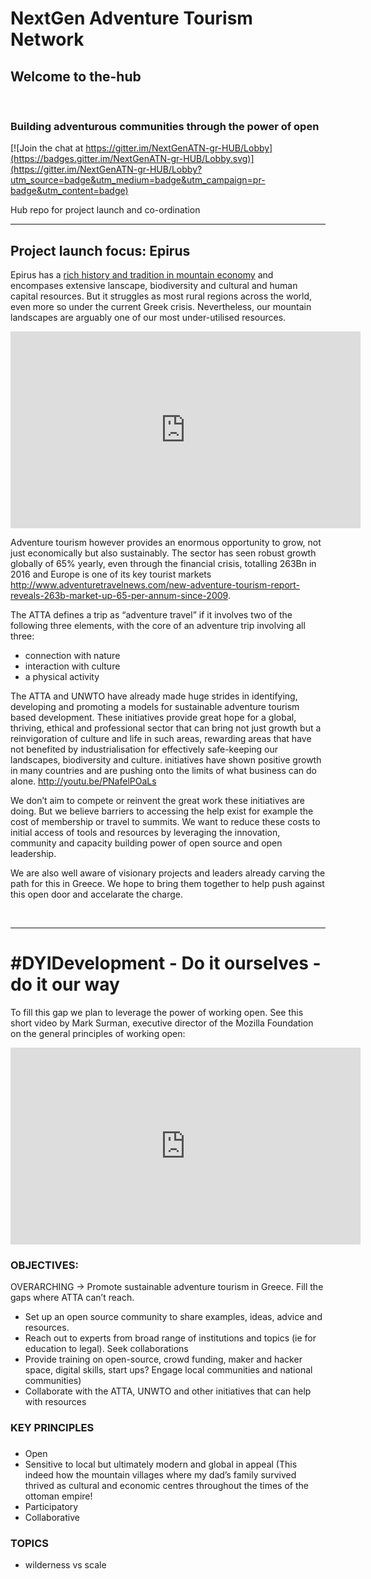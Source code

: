 # NextGen Adventure Tourism Network
## Welcome to the-hub 

<br>

### Building adventurous communities through the power of open

[![Join the chat at https://gitter.im/NextGenATN-gr-HUB/Lobby](https://badges.gitter.im/NextGenATN-gr-HUB/Lobby.svg)](https://gitter.im/NextGenATN-gr-HUB/Lobby?utm_source=badge&utm_medium=badge&utm_campaign=pr-badge&utm_content=badge)

Hub repo for project launch and co-ordination

***

## Project launch focus: **Epirus**

Epirus has a [rich history and tradition in mountain economy](http://www.vlachs.gr/en/the-vlachs-metropolis-and-diaspora/the-conditions-of-development) and encompases extensive lanscape, biodiversity and cultural and human capital resources. But it struggles as most rural regions across the world, even more so under the current Greek crisis. Nevertheless, our mountain landscapes are arguably one of our most under-utilised resources. 


<iframe width="560" height="315" src="https://www.youtube.com/embed/pZYmyubpq2c" frameborder="0" allowfullscreen></iframe>



Adventure tourism however provides an enormous opportunity to grow, not just economically but also sustainably. The sector has seen robust growth globally of 65% yearly, even through the financial crisis, totalling 263Bn in 2016 and Europe is one of its key tourist markets  http://www.adventuretravelnews.com/new-adventure-tourism-report-reveals-263b-market-up-65-per-annum-since-2009. 

The ATTA defines a trip as “adventure travel” if it involves two of the following three elements, with the core of an adventure trip involving all three: 

- connection with nature
- interaction with culture
- a physical activity

The ATTA and UNWTO have already made huge strides in identifying, developing and promoting a models for sustainable adventure tourism based development. These initiatives provide great hope for a global, thriving, ethical and professional sector that can bring not just growth but a reinvigoration of culture and life in such areas, rewarding areas that have not benefited by industrialisation for effectively safe-keeping our landscapes, biodiversity and culture. initiatives have shown positive growth in many countries and are pushing onto the limits of what business can do alone.  http://youtu.be/PNafelPOaLs 

We don’t aim to compete or reinvent the great work these initiatives are doing. But we believe barriers to accessing the help exist for example the cost of membership or travel to summits. We want to reduce these costs to initial access of tools and resources by leveraging the innovation, community and capacity building power of open source and open leadership.

We are also well aware of visionary projects and leaders already carving the path for this in Greece. We hope to bring them together to help push against this open door and accelarate the charge.

<br> 

***

# #DYIDevelopment - Do it ourselves - do it our way

To fill this gap we plan to leverage the power of working open. See this short video by Mark Surman, executive director of the Mozilla Foundation on the general principles of working open:

<iframe width="560" height="315" src="https://www.youtube.com/embed/quKdaqlR_9w" frameborder="0" allowfullscreen></iframe>


### OBJECTIVES:

OVERARCHING -> Promote sustainable adventure tourism in Greece. Fill the gaps where ATTA can’t reach.

- Set up an open source community to share examples, ideas, advice and resources.
- Reach out to experts from broad range of institutions and topics (ie for education to legal). Seek collaborations
- Provide training on open-source, crowd funding, maker and hacker space, digital skills, start ups? Engage local communities and national communities)
- Collaborate with the ATTA, UNWTO and other initiatives that can help with resources


### KEY PRINCIPLES
### 
- Open
- Sensitive to local but ultimately modern and global in appeal (This indeed how the mountain villages where my dad’s family survived thrived as cultural and economic centres throughout the times of the ottoman empire! 
- Participatory
- Collaborative


### TOPICS

- wilderness vs scale